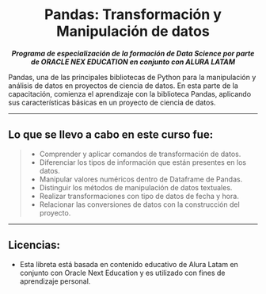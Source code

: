 <h1 align="center">Pandas: Transformación y Manipulación de datos</h1>

<p align="center"><strong><em>Programa de especialización de la formación de Data Science por parte de ORACLE NEX EDUCATION en conjunto con ALURA LATAM</em></strong></p>

Pandas, una de las principales bibliotecas de Python para la manipulación y análisis de datos en proyectos de ciencia de datos.
En esta parte de la capacitación, comienza el aprendizaje con la biblioteca Pandas, aplicando sus características básicas en un proyecto de ciencia de datos.

---

## Lo que se llevo a cabo en este curso fue:

> * Comprender y aplicar comandos de transformación de datos.
> * Diferenciar los tipos de información que están presentes en los datos.
> * Manipular valores numéricos dentro de Dataframe de Pandas.
> * Distinguir los métodos de manipulación de datos textuales.
> * Realizar transformaciones con tipo de datos de fecha y hora.
> * Relacionar las conversiones de datos con la construcción del proyecto.

---

## Licencias:

- Esta libreta está basada en contenido educativo de Alura Latam en conjunto con Oracle Next Education y es utilizado con fines de aprendizaje personal.
